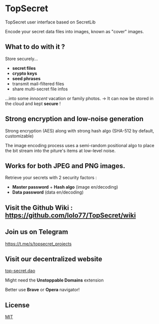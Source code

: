 # TopSecret
TopSecret user interface based on SecretLib

Encode your secret data files into images, known as "cover" images.

## What to do with it ?
Store securely...
- **secret files**
- **crypto keys**
- **seed phrases**
- transmit mail-filtered files
- share multi-secret file infos

...into some *innocent* vacation or family photos.
-> It can now be stored in the cloud and kept **secure** !

## Strong encryption and low-noise generation
Strong encryption (AES) along with strong hash algo (SHA-512 by default, customizable)

The image encoding process uses a semi-random positional algo to place the bit stream into the piture's items at low-level noise.

## Works for both JPEG and PNG images.
Retrieve your secrets with 2 security factors :
- **Master password** + **Hash algo** (image en/decoding)
- **Data password** (data en/decoding)

## Visit the Github Wiki : <https://github.com/lolo77/TopSecret/wiki>

## Join us on Telegram
https://t.me/s/topsecret_projects

## Visit our decentralized website
[top-secret.dao](top-secret.dao)

Might need the **Unstoppable Domains** extension

Better use **Brave** or **Opera** navigator!

## License

[MIT](http://opensource.org/licenses/MIT)
